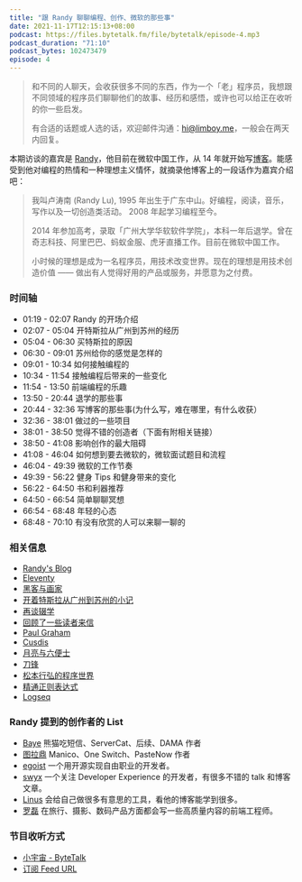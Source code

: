 ```yaml
---
title: "跟 Randy 聊聊编程、创作、微软的那些事"
date: 2021-11-17T12:15:13+08:00
podcast: https://files.bytetalk.fm/file/bytetalk/episode-4.mp3
podcast_duration: "71:10"
podcast_bytes: 102473479
episode: 4
---
```


> 和不同的人聊天，会收获很多不同的东西，作为一个「老」程序员，我想跟不同领域的程序员们聊聊他们的故事、经历和感悟，或许也可以给正在收听的你一些启发。
> 
> 有合适的话题或人选的话，欢迎邮件沟通：hi@limboy.me，一般会在两天内回复。

本期访谈的嘉宾是 [Randy](https://lutaonan.com)，他目前在微软中国工作，从 14 年就开始写[博客](https://lutaonan.com)。能感受到他对编程的热情和一种理想主义情怀，就摘录他博客上的一段话作为嘉宾介绍吧：

<!--more-->

> 我叫卢涛南 (Randy Lu), 1995 年出生于广东中山。好编程，阅读，音乐，写作以及一切创造类活动。 2008 年起学习编程至今。
> 
> 2014 年参加高考，录取「广州大学华软软件学院」，本科一年后退学。曾在奇志科技、阿里巴巴、蚂蚁金服、虎牙直播工作。目前在微软中国工作。
> 
> 小时候的理想是成为一名程序员，用技术改变世界。现在的理想是用技术创造价值 —— 做出有人觉得好用的产品或服务，并愿意为之付费。


### 时间轴
- 01:19 - 02:07 Randy 的开场介绍
- 02:07 - 05:04 开特斯拉从广州到苏州的经历
- 05:04 - 06:30 买特斯拉的原因
- 06:30 - 09:01 苏州给你的感觉是怎样的
- 09:01 - 10:34 如何接触编程的
- 10:34 - 11:54 接触编程后带来的一些变化
- 11:54 - 13:50 前端编程的乐趣
- 13:50 - 20:44 退学的那些事
- 20:44 - 32:36 写博客的那些事(为什么写，难在哪里，有什么收获）
- 32:36 - 38:01 做过的一些项目
- 38:01 - 38:50 觉得不错的创造者（下面有附相关链接）
- 38:50 - 41:08 影响创作的最大阻碍
- 41:08 - 46:04 如何想到要去微软的，微软面试题目和流程
- 46:04 - 49:39 微软的工作节奏
- 49:39 - 56:22 健身 Tips 和健身带来的变化
- 56:22 - 64:50 书和利器推荐
- 64:50 - 66:54 简单聊聊冥想
- 66:54 - 68:48 年轻的心态
- 68:48 - 70:10 有没有欣赏的人可以来聊一聊的


### 相关信息
- [Randy's Blog](https://lutaonan.com)
- [Eleventy](https://www.11ty.dev)
- [黑客与画家](https://book.douban.com/subject/6021440/)
- [开着特斯拉从广州到苏州的小记](https://lutaonan.com/blog/trip-from-guangzhou-to-suzhou/)
- [再谈辍学](https://lutaonan.com/blog/talking-about-dropout-again/)
- [回顾了一些读者来信](https://lutaonan.com/blog/letters-from-reader/)
- [Paul Graham](http://www.paulgraham.com/articles.html)
- [Cusdis](https://cusdis.com)
- [月亮与六便士](https://book.douban.com/subject/26954760/)
- [刀锋](https://book.douban.com/subject/2035162/)
- [松本行弘的程序世界](https://book.douban.com/subject/2035162/)
- [精通正则表达式](https://book.douban.com/subject/2154713/)
- [Logseq](https://logseq.com)

### Randy 提到的创作者的 List
- [Baye](https://twitter.com/waylybaye) 熊猫吃短信、ServerCat、后续、DAMA 作者
- [图拉鼎](https://twitter.com/tualatrix) Manico、One Switch、PasteNow 作者
- [egoist](https://github.com/egoist) 一个用开源实现自由职业的开发者。
- [swyx](https://www.swyx.io/) 一个关注 Developer Experience 的开发者，有很多不错的 talk 和博客文章。
- [Linus](https://thesephist.com/) 会给自己做很多有意思的工具，看他的博客能学到很多。
- [罗磊](https://luolei.org/) 在旅行、摄影、数码产品方面都会写一些高质量内容的前端工程师。

### 节目收听方式
- [小宇宙 - ByteTalk](https://www.xiaoyuzhoufm.com/podcast/6177bab6b69226ed16a3ed41)
- [订阅 Feed URL](https://bytetalk.fm/index.xml)
